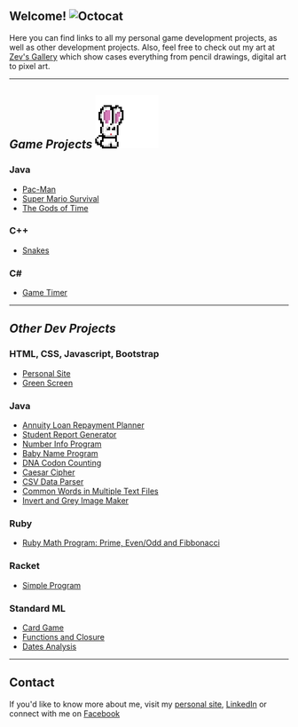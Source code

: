 ## Welcome! ![Octocat](https://assets-cdn.github.com/images/icons/emoji/octocat.png)
Here you can find links to all my personal game development projects, as well as other development projects. Also, feel free to check out my art at [Zev's Gallery](http://zevyirmiyahu.com/gallery.html) which show cases everything from pencil drawings, digital art to pixel art. 

<hr>

##  *Game Projects* ![](big_bunny_jump.gif)
### Java
  * [Pac-Man](https://zevyirmiyahu.github.io/Pac-Man/)
  * [Super Mario Survival](https://zevyirmiyahu.github.io/super_mario_survival/)
  * [The Gods of Time](https://zevyirmiyahu.github.io/GOT/)

### C++
* [Snakes](https://github.com/zevyirmiyahu/Snakes)

### C\#
  * [Game Timer](https://github.com/zevyirmiyahu/GameTimer)

<hr>

## *Other Dev Projects*
### HTML, CSS, Javascript, Bootstrap
  * [Personal Site](http://zevyirmiyahu.com)
  * [Green Screen](https://zevyirmiyahu.github.io/GreenScreen/)
  
### Java
  * [Annuity Loan Repayment Planner](https://zevyirmiyahu.github.io/Loan-Repayment-Planner/)
  * [Student Report Generator](https://zevyirmiyahu.github.io/Student_Report_Generator/)
  * [Number Info Program](https://github.com/zevyirmiyahu/NumberApp)
  * [Baby Name Program](https://zevyirmiyahu.github.io/Baby_Names_By_Year/)
  * [DNA Codon Counting](https://github.com/zevyirmiyahu/codon_counting)
  * [Caesar Cipher](https://github.com/zevyirmiyahu/Caesar_Cipher)
  * [CSV Data Parser](https://github.com/zevyirmiyahu/DataParsingApp/tree/master)
  * [Common Words in Multiple Text Files](https://github.com/zevyirmiyahu/words_in_files)
  * [Invert and Grey Image Maker](https://github.com/zevyirmiyahu/Invert_and_Grey_Imager)
  
### Ruby
  * [Ruby Math Program: Prime, Even/Odd and Fibbonacci](https://github.com/zevyirmiyahu/Ruby_Math)

### Racket
  * [Simple Program](https://github.com/zevyirmiyahu/simple_racket_program/blob/master/hw4.rkt)

### Standard ML
  * [Card Game](https://github.com/zevyirmiyahu/card_game)
  * [Functions and Closure](https://github.com/zevyirmiyahu/Functions_SML)
  * [Dates Analysis](https://github.com/zevyirmiyahu/Dates_SML)

<hr>

## Contact

If you'd like to know more about me, visit my [personal site](http://zevyirmiyahu.com), [LinkedIn](https://www.linkedin.com/in/zevyirmiyahu) or connect with me on [Facebook](https://www.facebook.com/ZevYirmiyahu)
